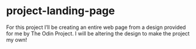 # project-landing-page
For this project I’ll be creating an entire web page from a design provided for me by The Odin Project. I will be altering the design to make the project my own!